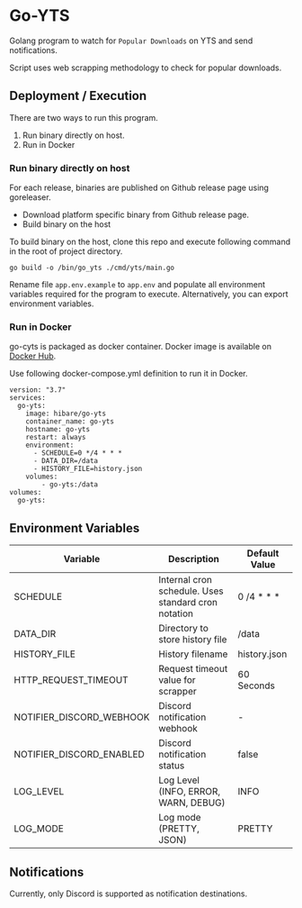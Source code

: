 # Go-YTS

Golang program to watch for `Popular Downloads` on YTS and send notifications.

Script uses web scrapping methodology to check for popular downloads.

## Deployment / Execution

There are two ways to run this program.

1. Run binary directly on host.
2. Run in Docker

### Run binary directly on host

For each release, binaries are published on Github release page using goreleaser.

- Download platform specific binary from Github release page.
- Build binary on the host

To build binary on the host, clone this repo and execute following command in the root of project directory.

```shell
go build -o /bin/go_yts ./cmd/yts/main.go
```

Rename file `app.env.example` to `app.env` and populate all environment variables required for the program to execute. Alternatively, you can export environment variables.

### Run in Docker

go-cyts is packaged as docker container. Docker image is available on [Docker Hub](https://hub.docker.com/r/hibare/go-yts).

Use following docker-compose.yml definition to run it in Docker.

```shell
version: "3.7"
services:
  go-yts:
    image: hibare/go-yts
    container_name: go-yts
    hostname: go-yts
    restart: always
    environment:
      - SCHEDULE=0 */4 * * *
      - DATA_DIR=/data
      - HISTORY_FILE=history.json
    volumes:
        - go-yts:/data
volumes:
  go-yts:
```

## Environment Variables

| Variable                 | Description                                         | Default Value  |
| ------------------------ | --------------------------------------------------- | -------------- |
| SCHEDULE                 | Internal cron schedule. Uses standard cron notation | 0 \/4 \* \* \* |
| DATA_DIR                 | Directory to store history file                     | /data          |
| HISTORY_FILE             | History filename                                    | history.json   |
| HTTP_REQUEST_TIMEOUT     | Request timeout value for scrapper                  | 60 Seconds     |
| NOTIFIER_DISCORD_WEBHOOK | Discord notification webhook                        | -              |
| NOTIFIER_DISCORD_ENABLED | Discord notification status                         | false          |
| LOG_LEVEL                | Log Level (INFO, ERROR, WARN, DEBUG)                | INFO           |
| LOG_MODE                 | Log mode (PRETTY, JSON)                             | PRETTY         |

## Notifications

Currently, only Discord is supported as notification destinations.
